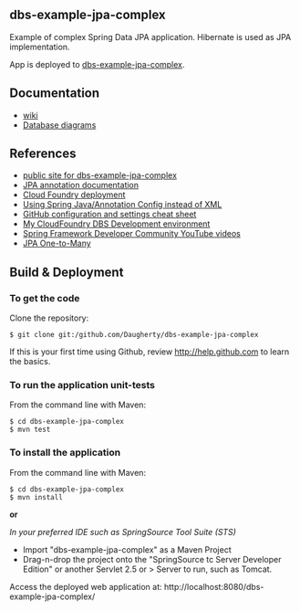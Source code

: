 dbs-example-jpa-complex
-------------------
Example of complex Spring Data JPA application.  Hibernate is used as JPA implementation.

App is deployed to [dbs-example-jpa-complex][CloudFoundry url].

Documentation
-------------------
 * [wiki][wiki]
 * [Database diagrams][database-diagrams]

References
-------------------
 * [public site for dbs-example-jpa-complex][public-site]
 * [JPA annotation documentation][My-JPA-annotation-documentation]
 * [Cloud Foundry deployment][CloudFoundry]
 * [Using Spring Java/Annotation Config instead of XML][Spring-Config-XML-to-Java]
 * [GitHub configuration and settings cheat sheet][GitHub-cheat-sheet]
 * [My CloudFoundry DBS Development environment][My-CloudFoundry-dbs-development]
 * [Spring Framework Developer Community YouTube videos][SpringSourceDev-YouTube]
 * [JPA One-to-Many][JPA-One-to-Many]

Build & Deployment
-------------------
### To get the code
Clone the repository:

    $ git clone git:/github.com/Daugherty/dbs-example-jpa-complex

If this is your first time using Github, review http://help.github.com to learn the basics.

### To run the application unit-tests
From the command line with Maven:

    $ cd dbs-example-jpa-complex
    $ mvn test

### To install the application
From the command line with Maven:

    $ cd dbs-example-jpa-complex
    $ mvn install

**or**

*In your preferred IDE such as SpringSource Tool Suite (STS)*

* Import "dbs-example-jpa-complex" as a Maven Project
* Drag-n-drop the project onto the "SpringSource tc Server Developer Edition" or another Servlet 2.5 or > Server to run, such as Tomcat.

Access the deployed web application at: http://localhost:8080/dbs-example-jpa-complex/

[My-JPA-annotation-documentation]: http://www.evernote.com/shard/s8/sh/147ea1ec-d9d2-46fd-a0d9-3d2b819703fb/8e476ca6950c7d6c9551dbcc54d8c7f3
[Overview-ERD]: https://github.com/johntday/dbs-example-jpa-complex/blob/master/src/main/resources/img/erd.png
[MySQL-ERD]: https://github.com/johntday/dbs-example-jpa-complex/blob/master/src/main/resources/img/erd-detail.png
[public-site]:  http://johntday.github.io/dbs-example-jpa-complex
[wiki]:  https://github.com/johntday/dbs-example-jpa-complex/wiki
[CloudFoundry]:  http://docs.cloudfoundry.com/docs/dotcom/getting-started.html
[CloudFoundry url]:  http://dbs-example-jpa-complex.cfapps.io
[Spring-Config-XML-to-Java]:  http://www.evernote.com/shard/s8/sh/4748cf18-2c5b-4d48-b415-925182c6f15f/0a2883985b1682367bb09612c002fa8c
[GitHub-cheat-sheet]:  http://johntday.github.io/GitHub/
[My-CloudFoundry-dbs-development]:  https://console.run.pivotal.io/organizations/e743a212-1895-4cc1-91b2-cd959c806fdf/spaces/da84f92c-5b79-41b9-84d5-d9fe48515f71
[SpringSourceDev-YouTube]:  http://www.youtube.com/SpringSourceDev
[JPA-One-to-Many]:  http://www.evernote.com/shard/s8/sh/1d1e797a-ffce-4dbb-a4dd-53470adbf1ce/d3a2e3f1876dfed9dac6a90bf4b7804e
[database-diagrams]:  https://github.com/johntday/dbs-example-jpa-complex/tree/master/src/main/webapp/static/img